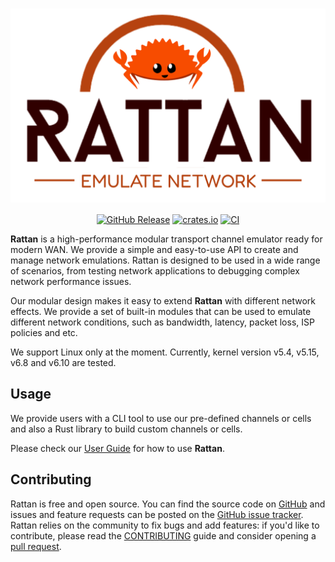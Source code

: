 <div align="center">
  <h1>
    <a href="https://github.com/stack-rs/rattan"><img alt="Rattan" src="assets/rattan-logo-slim.svg" width="600px" style="border: none; display: block;"></a>
  </h1>
  <a href="https://github.com/stack-rs/rattan/releases"><img alt="GitHub Release" src="https://img.shields.io/github/release/stack-rs/rattan.svg"></a>
  <a href="https://crates.io/crates/rattan"><img alt="crates.io" src="https://img.shields.io/crates/v/rattan.svg"></a>
  <a href="https://github.com/stack-rs/rattan/actions/workflows/ci.yml"><img alt="CI" src="https://github.com/stack-rs/rattan/actions/workflows/ci.yml/badge.svg"></a>
</div>

**Rattan** is a high-performance modular transport channel emulator ready for modern WAN. We provide a simple and easy-to-use API to create and manage network emulations. Rattan is designed to be used in a wide range of scenarios, from testing network applications to debugging complex network performance issues.

Our modular design makes it easy to extend **Rattan** with different network effects. We provide a set of built-in modules that can be used to emulate different network conditions, such as bandwidth, latency, packet loss, ISP policies and etc.

We support Linux only at the moment. Currently, kernel version v5.4, v5.15, v6.8 and v6.10 are tested.

## Usage

We provide users with a CLI tool to use our pre-defined channels or cells and also a Rust library to build custom channels or cells.

Please check our [User Guide](https://docs.stack.rs/rattan) for how to use **Rattan**.

## Contributing

Rattan is free and open source. You can find the source code on
[GitHub](https://github.com/stack-rs/rattan) and issues and feature requests can be posted on
the [GitHub issue tracker](https://github.com/stack-rs/rattan/issues). Rattan relies on the community to fix bugs and
add features: if you'd like to contribute, please read
the [CONTRIBUTING](https://github.com/stack-rs/rattan/blob/master/CONTRIBUTING.md) guide and consider opening
a [pull request](https://github.com/stack-rs/rattan/pulls).
